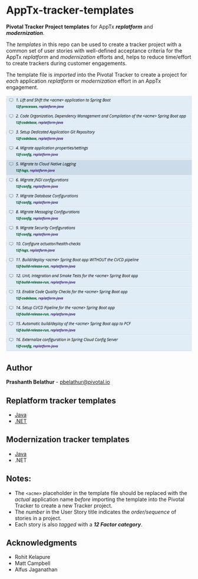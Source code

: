 # AppTx-tracker-templates
**Pivotal Tracker Project templates** for AppTx ***replatform*** and ***modernization***.

The _templates_ in this repo can be used to create a tracker project with a common set of user stories with well-defined acceptance criteria for the AppTx _replatform_ and _modernization_ efforts and, helps to reduce time/effort to create trackers during customer engagements.

The template file is _imported_ into the Pivotal Tracker to create a project for _each_ application _replatform_ or _modernization_ effort in an AppTx engagement.

![](tracker-replatform-java.png)

## Author
**Prashanth Belathur** - pbelathur@pivotal.io

## Replatform tracker templates
- [Java](https://github.com/pivotalservices/AppTx-tracker-templates/blob/master/apptx_replatform_tracker_template_java.csv)
- [.NET](https://github.com/pivotalservices/AppTx-tracker-templates/blob/master/apptx_replatform_tracker_template_dotnet.csv)

## Modernization tracker templates
- [Java](https://github.com/pivotalservices/AppTx-tracker-templates/blob/master/apptx_modernization_tracker_template_java.csv)
- .NET

## Notes:
- The `<acme>` placeholder in the template file should be replaced with the _actual_ application name _before_ importing the template into the Pivotal Tracker to create a new Tracker project.
- The _number_ in the User Story title indicates the _order/sequence_ of stories in a project.
- Each story is also _tagged_ with a ***12 Factor category***.

## Acknowledgments
- Rohit Kelapure
- Matt Campbell
- Alfus Jaganathan
